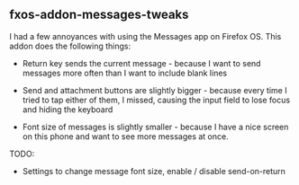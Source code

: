 fxos-addon-messages-tweaks
--------------------------

I had a few annoyances with using the Messages app on Firefox OS. This addon
does the following things:

* Return key sends the current message - because I want to send messages more
  often than I want to include blank lines

* Send and attachment buttons are slightly bigger - because every time I tried
  to tap either of them, I missed, causing the input field to lose focus and
  hiding the keyboard

* Font size of messages is slightly smaller - because I have a nice screen on
  this phone and want to see more messages at once.

TODO:

* Settings to change message font size, enable / disable send-on-return
